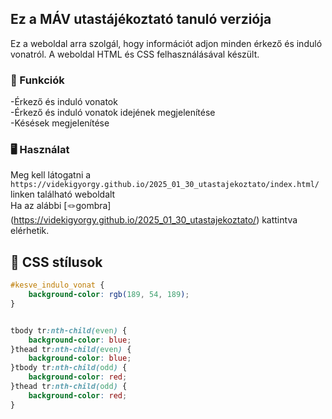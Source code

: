 ## Ez a MÁV utastájékoztató tanuló verziója

Ez a weboldal arra szolgál, hogy információt adjon minden érkező és induló vonatról. A weboldal HTML és CSS felhasználásával készült.

### 🚥 Funkciók
-Érkező és induló vonatok <br>
-Érkező és induló vonatok idejének megjelenítése <br>
-Késések megjelenítése <br>

### 🖥️ Használat
Meg kell látogatni a `https://videkigyorgy.github.io/2025_01_30_utastajekoztato/index.html/` linken található weboldalt <br>
Ha az alábbi [🪢gombra] (https://videkigyorgy.github.io/2025_01_30_utastajekoztato/) kattintva elérhetik.
## 🎨 CSS stílusok
```css
#kesve_indulo_vonat {
    background-color: rgb(189, 54, 189);
}


tbody tr:nth-child(even) {              
    background-color: blue;
}thead tr:nth-child(even) {
    background-color: blue;
}tbody tr:nth-child(odd) {
    background-color: red;
}thead tr:nth-child(odd) {
    background-color: red;
}
```
